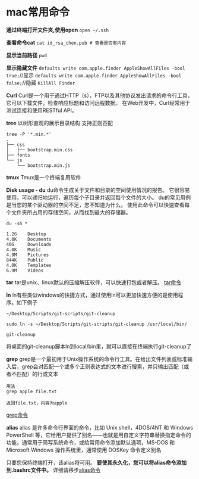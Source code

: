 # mac常用命令

**通过终端打开文件夹,使用open**
`open ~/.ssh`

**查看命令cat**
`cat id_rsa_chen.pub # 查看是否有内容`

**显示当前路径**
`pwd`

**显示隐藏文件**
`defaults write com.apple.finder AppleShowAllFiles -bool true;`//显示
`defaults write com.apple.finder AppleShowAllFiles -bool false;`//隐藏
`KillAll Finder`

**Curl**
Curl是一个用于通过HTTP（s），FTP以及其他协议发出请求的命令行工具，它可以下载文件，检查响应标题和访问远程数据。
在Web开发中，Curl经常用于测试连接和使用RESTful API。

**tree**
以树形直观的展示目录结构
支持正则匹配
```
tree -P '*.min.*'
.
├── css
│   ├── bootstrap.min.css
├── fonts
└── js
    └── bootstrap.min.js
```
**tmux**
Tmux是一个终端复用软件

**Disk usage - du**
du命令生成关于文件和目录的空间使用情况的报告。 它很容易使用，可以递归地运行，遍历每个子目录并返回每个文件的大小。
du的常见用例是当您的某个驱动器的空间不足，您不知道为什么。 使用此命令可以快速查看每个文件夹所占用的存储空间，从而找到最大的存储器。
```
du -sh *

1.2G    Desktop
4.0K    Documents
40G     Downloads
4.0K    Music
4.9M    Pictures
844K    Public
4.0K    Templates
6.9M    Videos
```

**tar**
tar是unix、linux默认的压缩解压软件，可以快速打包或者解压。
[tar命令](http://man.linuxde.net/tar)

**ln**
ln有些类似windows的快捷方式，通过使用ln可以更加快速方便的是使用程序。如下例子
```
~/Desktop/Scripts/git-scripts/git-cleanup

sudo ln -s ~/Desktop/Scripts/git-scripts/git-cleanup /usr/local/bin/

git-cleanup
```
将桌面的git-cleanup脚本ln到local/bin里，就可以直接在终端执行git-cleanup了

**grep**
grep是一个最初用于Unix操作系统的命令行工具。在给出文件列表或标准输入后，grep会对匹配一个或多个正则表达式的文本进行搜索，并只输出匹配（或者不匹配）的行或文本
```
用法
grep apple file.txt

返回file.txt，内容为apple
```
[grep命令](http://man.linuxde.net/grep)

**alias**
alias 是许多命令行界面的命令，比如 Unix shell，4DOS/4NT 和 Windows PowerShell 等，它给用户提供了别名——也就是用自定义字符串替换指定命令的功能，通常用于简写系统命令，或给常用命令添加默认选项，MS-DOS 和 Microsoft Windows 操作系统里，通常使用 DOSKey 命令定义别名

只要您保持终端打开，该alias将可用。 **要使其永久化，您可以将alias命令添加到.bashrc文件中。**
详细请移步[alias命令](http://man.linuxde.net/alias)



